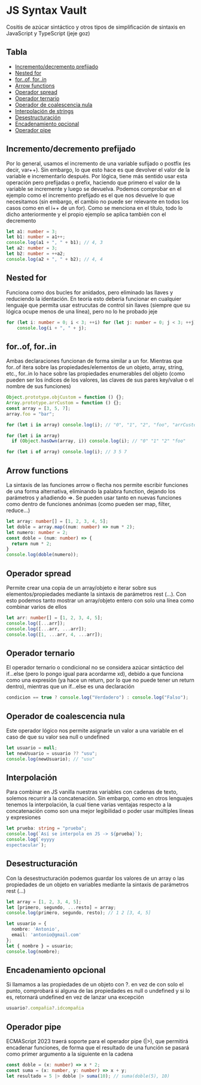 # JS Syntax Vault
Cositis de azúcar sintáctico y otros tipos de simplificación de sintaxis en JavaScript y TypeScript (jeje goz)


## Tabla
 - [Incremento/decremento prefijado](#incrementodecremento-prefijado)
 - [Nested for](#nested-for)
 - [for..of, for..in](#forof-forin)
 - [Arrow functions](#arrow-functions)
 - [Operador spread](#operador-spread)
 - [Operador ternario](#operador-ternario)
 - [Operador de coalescencia nula](#operador-de-coalescencia-nula)
 - [Interpolación de strings](#interpolación)
 - [Desestructuración](#desestructuración)
 - [Encadenamiento opcional](#encadenamiento-opcional)
 - [Operador pipe](#operador-pipe)


## Incremento/decremento prefijado
Por lo general, usamos el incremento de una variable sufijado o postfix (es decir, var++). Sin embargo, lo que esto hace es que devolver el valor de la variable e incrementarlo después. Por lógica, tiene más sentido usar esta operación pero prefijadas o prefix, haciendo que primero el valor de la variable se incremente y luego se devuelva. Podemos comprobar en el ejemplo como el incremento prefijado es el que nos devuelve lo que necesitamos (sin embargo, el cambio no puede ser relevante en todos los casos como en el i++ de un for). Como se menciona en el título, todo lo dicho anteriormente y el propio ejemplo se aplica también con el decremento
```typescript
let a1: number = 3;
let b1: number = a1++;
console.log(a1 + ", " + b1); // 4, 3
let a2: number = 3;
let b2: number = ++a2;
console.log(a2 + ", " + b2); // 4, 4
```


## Nested for
Funciona como dos bucles for anidados, pero eliminado las llaves y reduciendo la identación. En teoría esto debería funcionar en cualquier lenguaje que permita usar estrucutas de control sin llaves (siempre que su lógica ocupe menos de una línea), pero no lo he probado jeje
```typescript
for (let i: number = 0; i < 3; ++i) for (let j: number = 0; j < 3; ++j)
    console.log(i + ", " + j);
```


## for..of, for..in
Ambas declaraciones funcionan de forma similar a un for. Mientras que for..of itera sobre las propiedades/elementos de un objeto, array, string, etc., for..in lo hace sobre las propiedades enumerables del objeto (como pueden ser los índices de los valores, las claves de sus pares key/value o el nombre de sus funciones)
```typescript
Object.prototype.objCustom = function () {};
Array.prototype.arrCustom = function () {};
const array = [3, 5, 7];
array.foo = "bar";

for (let i in array) console.log(i); // "0", "1", "2", "foo", "arrCustom", "objCustom"

for (let i in array)
  if (Object.hasOwn(array, i)) console.log(i); // "0" "1" "2" "foo"

for (let i of array) console.log(i); // 3 5 7
```


## Arrow functions
La sintaxis de las funciones arrow o flecha nos permite escribir funciones de una forma alternativa, eliminando la palabra function, dejando los parámetros y añadiendo =>. Se pueden usar tanto en nuevas funciones como dentro de funciones anónimas (como pueden ser map, filter, reduce...)
```typescript
let array: number[] = [1, 2, 3, 4, 5];
let doble = array.map((num: number) => num * 2);
let numero: number = 2;
const doble = (num: number) => {
  return num * 2;
}
console.log(doble(numero));
```


## Operador spread
Permite crear una copia de un array/objeto e iterar sobre sus elementos/propiedades mediante la sintaxis de parámetros rest (...). Con esto podemos tanto mostrar un array/objeto entero con solo una línea como combinar varios de ellos
```typescript
let arr: number[] = [1, 2, 3, 4, 5];
console.log([...arr]);
console.log([...arr, ...arr]);
console.log([1, ...arr, 4, ...arr]);
```


## Operador ternario
El operador ternario o condicional no se considera azúcar sintáctico del if...else (pero lo pongo igual para acordarme xd), debido a que funciona como una expresión (ya hace un return, por lo que no puede tener un return dentro), mientras que un if...else es una declaración
```typescript
condicion == true ? console.log("Verdadero") : console.log("Falso");
```


## Operador de coalescencia nula
Este operador lógico nos permite asignarle un valor a una variable en el caso de que su valor sea null o undefined
```typescript
let usuario = null;
let newUsuario = usuario ?? "usu";
console.log(newUsuario); // "usu"
```


## Interpolación
Para combinar en JS vanilla nuestras variables con cadenas de texto, solemos recurrir a la concatenación. Sin embargo, como en otros lenguajes tenemos la interpolación, la cual tiene varias ventajas respecto a la concatenación como son una mejor legibilidad o poder usar múltiples líneas y expresiones
```typescript
let prueba: string = "prueba";
console.log(`Así se interpola en JS -> ${prueba}`);
console.log(`eyyyy
espectacular`);
```


## Desestructuración
Con la desestructuración podemos guardar los valores de un array o las propiedades de un objeto en variables mediante la sintaxis de parámetros rest (...)
```typescript
let array = [1, 2, 3, 4, 5];
let [primero, segundo, ...resto] = array;
console.log(primero, segundo, resto); // 1 2 [3, 4, 5]

let usuario = {
  nombre: 'Antonio',
  email: 'antonio@gmail.com'
};
let { nombre } = usuario;
console.log(nombre);
```


## Encadenamiento opcional
Si llamamos a las propiedades de un objeto con ?. en vez de con solo el punto, comprobará si alguna de las propiedades es null o undefined y si lo es, retornará undefined en vez de lanzar una excepción
```typescript
usuario?.compañia?.idcompañia
```


## Operador pipe
ECMAScript 2023 traerá soporte para el operador pipe (|>), que permitirá encadenar funciones, de forma que el resultado de una función se pasará como primer argumento a la siguiente en la cadena
```typescript
const doble = (x: number) => x * 2;
const suma = (x: number, y: number) => x + y;
let resultado = 5 |> doble |> suma(10); // suma(doble(5), 10)
```
